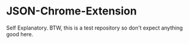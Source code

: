 # JSON-Chrome-Extension
Self Explanatory. BTW, this is a test repository so don't expect anything good here.
